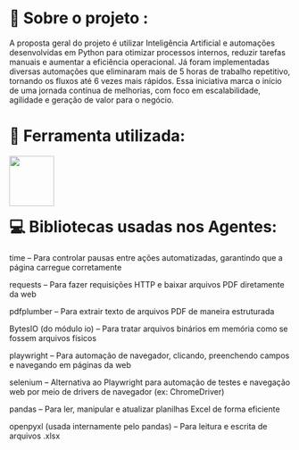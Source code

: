 # 🤖 Sobre o projeto :

A proposta geral do projeto é utilizar Inteligência Artificial e automações desenvolvidas em Python para otimizar processos internos, reduzir tarefas manuais e aumentar a eficiência operacional. Já foram implementadas diversas automações que eliminaram mais de 5 horas de trabalho repetitivo, tornando os fluxos até 6 vezes mais rápidos. Essa iniciativa marca o início de uma jornada contínua de melhorias, com foco em escalabilidade, agilidade e geração de valor para o negócio.

<div align="left" >

# 🧩​ Ferramenta utilizada:


<img align="left" height="90" width="80" src="https://github.com/user-attachments/assets/352a6e03-ecf0-47ed-a8a7-0faead584435">

<br>
<br> 
<br>
<br> 

# 💻 Bibliotecas usadas nos Agentes:


time – Para controlar pausas entre ações automatizadas, garantindo que a página carregue corretamente

requests – Para fazer requisições HTTP e baixar arquivos PDF diretamente da web

pdfplumber – Para extrair texto de arquivos PDF de maneira estruturada

BytesIO (do módulo io) – Para tratar arquivos binários em memória como se fossem arquivos físicos

playwright – Para automação de navegador, clicando, preenchendo campos e navegando em páginas da web

selenium – Alternativa ao Playwright para automação de testes e navegação web por meio de drivers de navegador (ex: ChromeDriver)

pandas – Para ler, manipular e atualizar planilhas Excel de forma eficiente

openpyxl (usada internamente pelo pandas) – Para leitura e escrita de arquivos .xlsx
